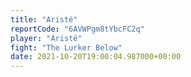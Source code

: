 ```yaml
---
title: "Aristé"
reportCode: "6AVWPgm8tYbcFC2q"
player: "Aristé"
fight: "The Lurker Below"
date: 2021-10-20T19:00:04.987000+00:00
---
```

